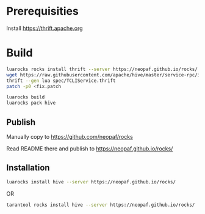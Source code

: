 # Prerequisities

Install https://thrift.apache.org

# Build

```bash
luarocks rocks install thrift --server https://neopaf.github.io/rocks/
wget https://raw.githubusercontent.com/apache/hive/master/service-rpc/if/TCLIService.thrift -Ospec/TCLIService.thrift
thrift --gen lua spec/TCLIService.thrift
patch -p0 <fix.patch
```

```bash
luarocks build
luarocks pack hive 
```

## Publish

Manually copy to
https://github.com/neopaf/rocks

Read README there and publish to
https://neopaf.github.io/rocks/

## Installation

```bash
luarocks install hive --server https://neopaf.github.io/rocks/
```

OR

```bash
tarantool rocks install hive --server https://neopaf.github.io/rocks/
```
